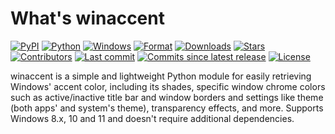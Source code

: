 # What's winaccent

[![PyPI](https://img.shields.io/pypi/v/winaccent?style=for-the-badge)](https://pypi.org/project/winaccent/)
[![Python](https://img.shields.io/badge/python-3.6+-blue?style=for-the-badge)]()
[![Windows](https://img.shields.io/badge/windows-8.0+-blue?style=for-the-badge)]()
[![Format](https://img.shields.io/pypi/format/winaccent?style=for-the-badge)](https://pypi.org/project/winaccent/)
[![Downloads](https://img.shields.io/pepy/dt/winaccent?style=for-the-badge)](https://pypi.org/project/winaccent/)
[![Stars](https://img.shields.io/github/stars/Valer100/winaccent?style=flat&color=yellow&style=for-the-badge)](https://github.com/Valer100/winaccent/stargazers)
[![Contributors](https://img.shields.io/github/contributors/Valer100/winaccent?style=for-the-badge)](https://github.com/Valer100/winaccent/graphs/contributors)
[![Last commit](https://img.shields.io/github/last-commit/Valer100/winaccent?style=for-the-badge)](https://github.com/Valer100/winaccent/commits/main)
[![Commits since latest release](https://img.shields.io/github/commits-since/Valer100/winaccent/latest?style=for-the-badge)](https://github.com/Valer100/winaccent/commits/main)
[![License](https://img.shields.io/github/license/Valer100/winaccent?style=for-the-badge)](https://github.com/Valer100/winaccent/blob/main/LICENSE)

winaccent is a simple and lightweight Python module for easily retrieving Windows' accent color, including its shades, specific window chrome colors such as active/inactive title bar and window borders and settings like theme (both apps' and system's theme), transparency effects, and more. Supports Windows 8.x, 10 and 11 and doesn't require additional dependencies.